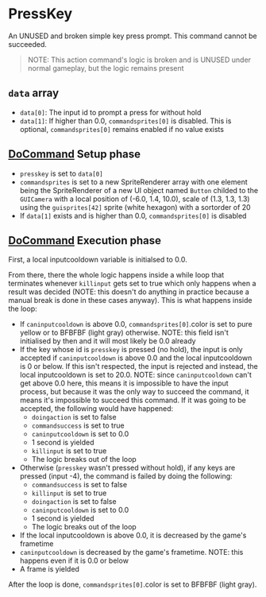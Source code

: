 # PressKey
An UNUSED and broken simple key press prompt. This command cannot be succeeded.

> NOTE: This action command's logic is broken and is UNUSED under normal gameplay, but the logic remains present

## `data` array

- `data[0]`: The input id to prompt a press for without hold
- `data[1]`: If higher than 0.0, `commandsprites[0]` is disabled. This is optional, `commandsprites[0]` remains enabled if no value exists

## [DoCommand](../DoCommand.md) Setup phase

- `presskey` is set to `data[0]`
- `commandsprites` is set to a new SpriteRenderer array with one element being the SpriteRenderer of a new UI object named `Button` childed to the `GUICamera` with a local position of (-6.0, 1.4, 10.0), scale of (1.3, 1.3, 1.3) using the `guisprites[42]` sprite (white hexagon) with a sortorder of 20
- If `data[1]` exists and is higher than 0.0, `commandsprites[0]` is disabled

## [DoCommand](../DoCommand.md) Execution phase
First, a local inputcooldown variable is initialsed to 0.0.

From there, there the whole logic happens inside a while loop that terminates whenever `killinput` gets set to true which only happens when a result was decided (NOTE: this doesn't do anything in practice because a manual break is done in these cases anyway). This is what happens inside the loop:

- If `caninputcooldown` is above 0.0, `commandsprites[0]`.color is set to pure yellow or to BFBFBF (light gray) otherwise. NOTE: this field isn't initialised by then and it will most likely be 0.0 already
- If the key whose id is `presskey` is pressed (no hold), the input is only accepted if `caninputcooldown` is above 0.0 and the local inputcooldown is 0 or below. If this isn't respected, the input is rejected and instead, the local inputcooldown is set to 20.0. NOTE: since `caninputcooldown` can't get above 0.0 here, this means it is impossible to have the input process, but because it was the only way to succeed the command, it means it's impossible to succeed this command. If it was going to be accepted, the following would have happened:
    - `doingaction` is set to false
    - `commandsuccess` is set to true
    - `caninputcooldown` is set to 0.0
    - 1 second is yielded
    - `killinput` is set to true
    - The logic breaks out of the loop
- Otherwise (`presskey` wasn't pressed without hold), if any keys are pressed (input -4), the command is failed by doing the following:
    - `commandsuccess` is set to false
    - `killinput` is set to true
    - `doingaction` is set to false
    - `caninputcooldown` is set to 0.0
    - 1 second is yielded
    - The logic breaks out of the loop
- If the local inputcooldown is above 0.0, it is decreased by the game's frametime
- `caninputcooldown` is decreased by the game's frametime. NOTE: this happens even if it is 0.0 or below
- A frame is yielded

After the loop is done, `commandsprites[0]`.color is set to BFBFBF (light gray).
